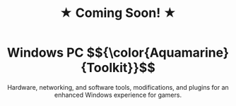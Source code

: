 <div align="center">
  <h1 style="margin-bottom: 2em;">★ Coming Soon! ★</h1>
  
  <h1>
    Windows PC $${\color{Aquamarine}{Toolkit}}$$
  </h1>
  <p>
    Hardware, networking, and software tools, modifications, and plugins for an enhanced Windows experience for gamers.
  </p>
</div>
